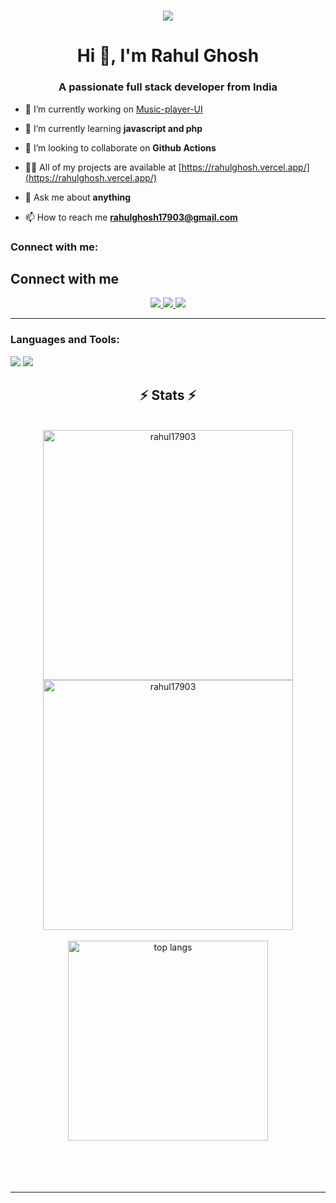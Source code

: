 
<h1 align="center">
    <img src="https://readme-typing-svg.herokuapp.com/?font=Righteous&size=35&center=true&vCenter=true&width=500&height=70&duration=4000&lines=Hi+There!+👋;+I'm+Rahul+Ghosh;+Full-+stack++developer;+Open+source+contributor;+from+India❤️" />
</h1>

<h1 align="center">Hi 👋, I'm Rahul Ghosh</h1>
<h3 align="center">A passionate full stack developer from India</h3>

- 🔭 I’m currently working on [Music-player-UI ](https://github.com/rahul17903/)

- 🌱 I’m currently learning **javascript and php**

- 👯 I’m looking to collaborate on **Github Actions**


- 👨‍💻 All of my projects are available at [https://rahulghosh.vercel.app/](https://rahulghosh.vercel.app/)

- 💬 Ask me about **anything**

- 📫 How to reach me **rahulghosh17903@gmail.com**

<h3 align="left">Connect with me:</h3>
<p align="left">
</p>



<div align="center"> 
<h2 align="left">Connect with me</h2>
  <a href="mailto:rahulghosh17903@gmail.com">
    <img src="https://img.shields.io/badge/Gmail-333333?style=for-the-badge&logo=gmail&logoColor=red" />
  </a>
  <a href="https://www.linkedin.com/in/" target="_blank">
    <img src="https://img.shields.io/badge/LinkedIn-0077B5?style=for-the-badge&logo=linkedin&logoColor=white" target="_blank" />
  </a>
  <a href="https://rahulghosh.vercel.app" target="_blank">
     <img src="https://img.shields.io/badge/Portfolio-FF5722?style=for-the-badge&logo=todoist&logoColor=white" target="_blank" /> <!-- sqlite, safari, google-chrome are other good icon options -->
  </a>
</div>

 <hr/>

<h3 align="left">Languages and Tools:</h3>


<div>
  <img src="https://skillicons.dev/icons?i=javascript,python,c,java,cpp,php" />
<img src="https://skillicons.dev/icons?i=react,tailwind,bootstrap,html,css,vite" />
</div>

<h2 align="center">⚡ Stats ⚡</h2>
<br>
<div align=center>
    <img width=400 align="center" src="https://github-readme-streak-stats.herokuapp.com/?user=rahul17903&theme=react" alt="rahul17903" />
    <img width=400 align="center" src="https://github-readme-stats.vercel.app/api?username=rahul17903&count_private=true&show_icons=true&theme=react&rank_icon=github&border_radius=10" alt="rahul17903" />
    <br/>
    <br/>
    <img width=320 align="center" src="https://github-readme-stats-salesp07.vercel.app/api/top-langs/?username=rahul17903&hide=HTML&langs_count=8&layout=compact&theme=react&border_radius=10&size_weight=0.5&count_weight=0.5&exclude_repo=github-readme-stats" alt="top langs" />
</div>

<br/>
<br/>
<br/>
<br/>
<hr/>

